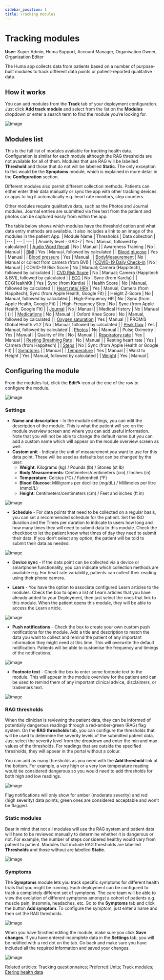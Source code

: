 ```yaml
---
sidebar_position: 1
title: Tracking modules 
---
```

# Tracking modules
**User**: Super Admin, Huma Support, Account Manager, Organisation Owner, Organisation Editor

The Huma app collects data from patients based on a number of purpose-built modules to track different data points or patient-reported qualitative data. 
## How it works
You can add modules from the **Track** tab of your deployment configuration. Just click **Add track module** and select from the list on the **Modules** dropdown or enter a search term to find the module you’re looking for.

![image](./assets/TrackModule01.png)

## Modules list
This is the full list of modules available for tracking health data. Configuration is similar for each module although the RAG thresholds are not available for all of them. Modules that use RAG will be labelled **Threshold** and those that do not will be labelled **Static**. The only exception to this would be the **Symptoms** module, which is explained in more detail in the **Configuration** section.

Different modules also permit different collection methods. Patients can either enter their data manually or sync the app with other tracking devices or apps to log it automatically e.g. heart rate monitors, step counters. 

Other modules require qualitative data, such as the Photos and Journal modules. Journal entries are submitted via free text from the patient and photos can be captured easily from within the app. 

The table below shows which modules have the threshold option and what data entry methods are available. It also includes a link to an image of the modules in the patient App.
| Module Name | Thresholds | Data collection | 
|--- | --- | --- | 
| Anxiety level - GAD-7 | Yes | Manual, followed by calculated | 
| [Audio Word Recall](data-collection/modules/general/audio-word-recall.md) | No | Manual | 
| Awareness Training | No | Manual | 
| [BMI](data-collection/modules/physiological/bmi.md) | Yes | Manual, followed by calculated | 
| [Blood glucose](data-collection/modules/physiological/blood-glucose.md) | Yes | Manual | 
| [Blood pressure](data-collection/modules/physiological/blood-pressure.md) | Yes | Manual |
| [BodyMeasurement](data-collection/modules/physiological/body-measurement.md) | No | Manual or collect from camera (from BVI) | 
| [COVID-19 Daily Check-in](data-collection/modules/general/daily-check-in.md) | No | Manual |
| COVID-19 Risk Score | No | Manual; Camera (Happitech), followed by calculated | 
| [CVD Risk Score](data-collection/modules/risk-scores/cvd-score.md) | No | Manual; Camera (Happitech & BVI), followed by calculated |
| [ECG](data-collection/modules/physiological/ecg.md) | No | Sync (from Kardia) |
| ECGHealthKit | Yes | Sync (from Kardia) | 
| Health Score | No | Manual, followed by calculated | 
| [Heart rate/ HRV](data-collection/modules/physiological/heart-rate.md) | Yes | Manual; Camera (from Happitech); Sync (from Apple Health, Google Fit) | 
| Height Z-Score | No | Manual, followed by calculated | 
| High-Frequency HR | No | Sync (from Apple Health, Google Fit) | 
| High-Frequency Step | No | Sync (from Apple Health, Google Fit) | 
| [Journal](data-collection/modules/general/journal.md) | No | Manual | 
| Medical History | No | Manual | () |
| [Medications](data-collection/modules/physiological/medications.md) | No | Manual | 
| Oxford Knee Score | No | Manual, followed by calculated | 
| [Oxygen saturation](data-collection/modules/physiological/oxygen-saturation.md) | Yes | Manual | 
| PROMIS Global Health v1.2 | No | Manual, followed by calculated | 
| [Peak flow](data-collection/modules/physiological/peak-flow.md) | Yes | Manual, followed by calculated | 
| [Photos](data-collection/modules/general/photos.md) | No | Manual |
| Pulse Oximetry | Yes | Manual | 
| Quality of life | No | Manual | 
| [Respiratory rate](data-collection/modules/physiological/respiratory-rate.md) | Yes | Manual |
| [Resting Breathing Rate](data-collection/modules/physiological/resting-breathing-rate.md) | No | Manual | 
| Resting heart rate | Yes | Camera (from Happitech) | 
| [Steps](data-collection/modules/general/steps.md) | No | Sync (from Apple Health or Google Fit) | 
| [Symptoms](data-collection/modules/general/symptoms.md) | | Manual | 
| [Temperature](data-collection/modules/physiological/temperature.md) | Yes | Manual |
| Waist to Height | Yes | Manual, followed by calculated | 
| [Weight](data-collection/modules/physiological/weight.md) | Yes | Manual | 

## Configuring the module
From the modules list, click the **Edit✎** icon at the end of the row to configure the module.

![image](./assets/TrackModule02.png)

### Settings
- **Name and description** - In the module settings, you can edit the description of the module. This is what the patient will see on the module overview screen and where you can add useful information. Note that you will not be able to change the default name but you can add a custom name which will appear on the module overview screen as well. 
- **Custom unit** - Indicate the unit of measurement you want to use for this data point. These will be used as defaults but can be changed by the user:
    - **Weight**: Kilograms (kg) / Pounds (lb) / Stones (st lb)
    - **Body Measurements**: Centimeters/centimeters (cm) / Inches (in)
    - **Temperature**: Celcius (°C) / Fahrenheit (°F)
    - **Blood Glucose**: Milligrams per decilitre (mg/dL) / Millimoles per litre (mmol/L)
    - **Height**: Centimeters/centimeters (cm) / Feet and inches (ft in)

![image](./assets/TrackModule03.png)

- **Schedule** - For data points that need to be collected on a regular basis, you can set a recommended schedule for the patient. Set the ISO duration and the Times per duration to indicate to users how long and how many times they will need to submit data to this module. Check the checkbox to let the patient know what times of day they need to submit their data. If you don’t select any option, the patient will be told to submit their data as needed.

![image](./assets/TrackModule04.png)

- **Device sync** - If the data point can be collected via a device or smartphone functionality, you can indicate which collection methods are available e.g. For heart rate variability, patients can collect their reading using their phone camera.
 
- **Learn** - You have the option to associate configured Learn articles to the modules. Check the box to open a list of Learn articles that you have already added to your Deployment, then just select the ones that link to this module. When the patient opens this module, they will be able to access the Learn article.

![image](./assets/TrackModule05.png)

- **Push notifications** - Check the box to create your own custom push notifications for the module. Add a title and description to match the data you want to collect and remind the patient of any important information they might need at this time. This will overwrite the default notification. Patients will be able to customise the frequency and timings of the notifications.

![image](./assets/TrackModule06.png)

- **Footnote text** - Check the box to enter some footnote text to the module. This will appear in the module overview for the patient and can be used to remind them of any important clinical advice, disclaimers, or trademark text.

![image](./assets/TrackModule07.png)

### RAG thresholds 
When the clinician is reviewing the patient data, they can be informed of potentially dangerous readings through a red-amber-green (RAG) flag system. On the **RAG thresholds** tab, you can configure the thresholds that will be used to determine the severity levels of the submitted patient data. Just select the severity level from the dropdown and enter the min and max values of the thresholds. For readings that are outside the specified thresholds, they will appear in the portal without a colour.

You can add as many thresholds as you need with the **Add threshold** link at the bottom. For example, a very high or a very low temperature reading would be considered dangerous so you would need to add thresholds for both high and low readings.

![image](./assets/TrackModule08.png)

Flag notifications will only show for amber (moderate severity) and red (high severity) data points; green ones are considered acceptable and won’t be flagged. 

### Static modules
Bear in mind that not all modules will use the RAG system and patient data will have to be reviewed manually to determine whether it is dangerous or not. For example, the number of steps considered healthy would vary from patient to patient. Modules that include RAG thresholds are labelled **Thresholds** and those without are labelled **Static**. 

![image](./assets/TrackModule09.png)

### Symptoms
The **Symptoms** module lets you track specific symptoms for different health trials that you might be running. Each deployment can be configured to track a completely different set of symptoms. The care team will be able to view the evolution of different symptoms amongst a cohort of patients e.g. muscle pain, insomnia, headaches, etc.
Go to the **Symptoms** tab and click the button **Add symptom**. To configure the symptom, just enter a name and then set the RAG thresholds.

![image](./assets/TrackModule10.png)

When you have finished editing the module, make sure you click **Save changes**.
If you have entered incomplete data in the **Settings** tab, you will be notified with a red dot on the tab. Go back and make sure you have included all the required information and saved your changes.

![image](./assets/TrackModule11.png)

Related articles: [Tracking questionnaires](data-collection/admin-portal/managing-deployments/configuring-the-content/tracking-questionnaires.md); [Preferred Units](data-collection/admin-portal/managing-deployments/configuring-the-user-onboarding/preferred-units.md); [Track modules](data-collection/huma-app/features/track-modules.md); [Etering health data](data-collection/huma-app/features/entering-your-health-data.md)

